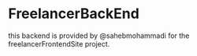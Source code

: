 # FreelancerBackEnd
this backend is provided by @sahebmohammadi for the freelancerFrontendSite project.

